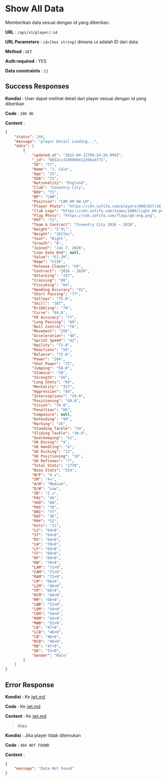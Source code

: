 # Show All Data

Memberikan data sesuai dengan id yang diberikan.

**URL** : `/api/v1/player/:id`

**URL Parameters** : `id=[hex string]` dimana `id` adalah ID dari data.

**Method** : `GET`

**Auth required** : YES

**Data constraints** : `{}`

## Success Responses

**Kondisi** : User dapat melihat detail dari player sesuai dengan id yang diberikan

**Code** : `200 OK`

**Content** :

```json
{
    "status": 200,
    "message": "player Detail Loading...",
    "data": [
        {
            "updated_at": "2021-04-12T09:24:26.899Z",
            "_id": "6052cc4189999e12d56a4771",
            "ID": "27",
            "Name": "J. Cole",
            "Age": "33",
            "OVA": "71",
            "Nationality": "England",
            "Club": "Coventry City",
            "BOV": "71",
            "BP": "CAM",
            "Position": "CAM RM RW LM",
            "Player Photo": "https://cdn.sofifa.com/players/000/027/16_120.png",
            "Club Logo": "https://cdn.sofifa.com/teams/1800/light_60.png",
            "Flag Photo": "https://cdn.sofifa.com/flags/gb-eng.png",
            "POT": "71",
            "Team & Contract": "Coventry City 2016 ~ 2020",
            "Height": "5'9\"",
            "Weight": "161lbs",
            "foot": "Right",
            "Growth": "0",
            "Joined": "Jan 7, 2016",
            "Loan Date End": null,
            "Value": "€1.1M",
            "Wage": "€15K",
            "Release Clause": "€0",
            "Contract": "2016 ~ 2020",
            "Attacking": "337",
            "Crossing": "80",
            "Finishing": "64",
            "Heading Accuracy": "41",
            "Short Passing": "77",
            "Volleys": "75.0",
            "Skill": "387",
            "Dribbling": "79",
            "Curve": "84.0",
            "FK Accuracy": "77",
            "Long Passing": "69",
            "Ball Control": "78",
            "Movement": "295",
            "Acceleration": "48",
            "Sprint Speed": "42",
            "Agility": "71.0",
            "Reactions": "59",
            "Balance": "75.0",
            "Power": "284",
            "Shot Power": "72",
            "Jumping": "58.0",
            "Stamina": "29",
            "Strength": "56",
            "Long Shots": "69",
            "Mentality": "317",
            "Aggression": "69",
            "Interceptions": "39.0",
            "Positioning": "69.0",
            "Vision": "74.0",
            "Penalties": "66",
            "Composure": null,
            "Defending": "99",
            "Marking": "35",
            "Standing Tackle": "34",
            "Sliding Tackle": "30.0",
            "Goalkeeping": "51",
            "GK Diving": "9",
            "GK Handling": "6",
            "GK Kicking": "13",
            "GK Positioning": "16",
            "GK Reflexes": "7",
            "Total Stats": "1770",
            "Base Stats": "354",
            "W/F": "4 ★",
            "SM": "4★",
            "A/W": "Medium",
            "D/W": "Low",
            "IR": "2 ★",
            "PAC": "45",
            "SHO": "68",
            "PAS": "76",
            "DRI": "77",
            "DEF": "36",
            "PHY": "52",
            "Hits": "11",
            "LS": "64+0",
            "ST": "64+0",
            "RS": "64+0",
            "LW": "70+0",
            "LF": "69+0",
            "CF": "69+0",
            "RF": "69+0",
            "RW": "70+0",
            "LAM": "71+0",
            "CAM": "71+0",
            "RAM": "71+0",
            "LM": "68+0",
            "LCM": "66+0",
            "CM": "66+0",
            "RCM": "66+0",
            "RM": "68+0",
            "LWB": "52+0",
            "LDM": "54+0",
            "CDM": "54+0",
            "RDM": "54+0",
            "RWB": "52+0",
            "LB": "47+0",
            "LCB": "46+0",
            "CB": "46+0",
            "RCB": "46+0",
            "RB": "47+0",
            "GK": "15+0",
            "Gender": "Male"
        }
    ]
}
```

## Error Response

**Kondisi** : Ke [jwt.md](./jwt.md)

**Code** : Ke [jwt.md](./jwt.md)

**Content** : Ke [jwt.md](./jwt.md)

> Atau

**Kondisi** : Jika player tidak ditemukan

**Code** : `404 NOT FOUND`

**Content** :

```json
{
    "message": "Data Not Found"
}
```
